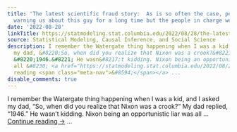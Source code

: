 ```yaml
---
title: 'The latest scientific fraud story:  As is so often the case, people had been
  warning us about this guy for a long time but the people in charge weren’t listening.'
date: '2022-08-28'
linkTitle: https://statmodeling.stat.columbia.edu/2022/08/28/the-latest-scientific-fraud-story-as-is-so-often-the-case-people-had-been-warning-us-about-this-guy-for-a-long-time-but-the-people-in-charge-werent-listening/
source: Statistical Modeling, Causal Inference, and Social Science
description: I remember the Watergate thing happening when I was a kid, and I asked
  my dad, &#8220;So, when did you realize that Nixon was a crook?&#8221; My dad replied,
  &#8220;1946.&#8221; He wasn&#8217;t kidding. Nixon being an opportunistic liar was
  all &#8230; <a href="https://statmodeling.stat.columbia.edu/2022/08/28/the-latest-scientific-fraud-story-as-is-so-often-the-case-people-had-been-warning-us-about-this-guy-for-a-long-time-but-the-people-in-charge-werent-listening/">Continue
  reading <span class="meta-nav">&#8594;</span></a> ...
disable_comments: true
---
```

I remember the Watergate thing happening when I was a kid, and I asked my dad, &#8220;So, when did you realize that Nixon was a crook?&#8221; My dad replied, &#8220;1946.&#8221; He wasn&#8217;t kidding. Nixon being an opportunistic liar was all &#8230; <a href="https://statmodeling.stat.columbia.edu/2022/08/28/the-latest-scientific-fraud-story-as-is-so-often-the-case-people-had-been-warning-us-about-this-guy-for-a-long-time-but-the-people-in-charge-werent-listening/">Continue reading <span class="meta-nav">&#8594;</span></a> ...